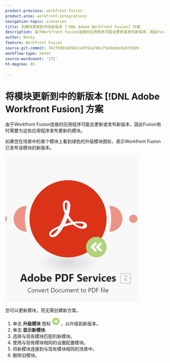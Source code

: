 ```yaml
---
product-previous: workfront-fusion
product-area: workfront-integrations
navigation-topic: scenarios
title: 将模块更新到中的新版本 [!DNL Adobe Workfront Fusion] 方案
description: 由于Workfront Fusion连接的应用程序可能会更新或发布新版本，因此Fusion有时需要为这些应用程序发布更新的模块。
author: Becky
feature: Workfront Fusion
source-git-commit: 342f6993e6992ce0f92a706c75e9de6e3e835509
workflow-type: tm+mt
source-wordcount: '172'
ht-degree: 0%

---
```


# 将模块更新到中的新版本 [!DNL Adobe Workfront Fusion] 方案

由于Workfront Fusion连接的应用程序可能会更新或发布新版本，因此Fusion有时需要为这些应用程序发布更新的模块。

如果您在场景中的某个模块上看到绿色的升级模块图标，表示Workfront Fusion已发布该模块的新版本。

![“更新”图标](assets/update-indicator.png)

您可以更新模块，而无需创建新方案。

1. 单击 **升级模块** 图标 ![“升级”图标](assets/upgrade-icon.png) ，以升级到新版本。
1. 单击 **显示新模块**.
1. 选择与现有模块匹配的新模块。
1. 使用与现有模块相同的设置配置模块。
1. 将新模块连接到与现有模块相同的场景中。
1. 删除旧模块。




